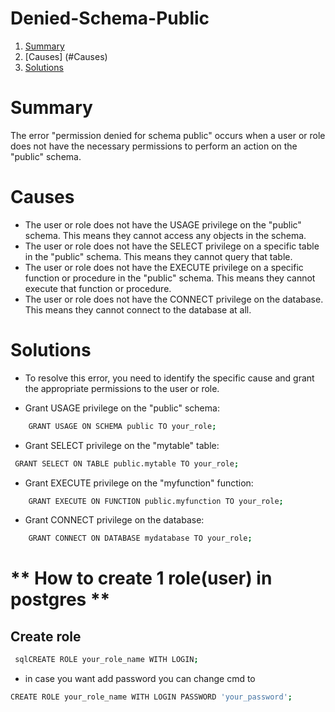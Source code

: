 # Denied-Schema-Public
1. [Summary](#Summary)
2. [Causes] (#Causes)
3. [Solutions](#Solutions)
    
# Summary
The error "permission denied for schema public" occurs when a user or role does not have the necessary permissions to perform an action on the "public" schema.
# Causes
* The user or role does not have the USAGE privilege on the "public" schema. This means they cannot access any objects in the schema.
* The user or role does not have the SELECT privilege on a specific table in the "public" schema. This means they cannot query that table.
* The user or role does not have the EXECUTE privilege on a specific function or procedure in the "public" schema. This means they cannot execute that function or  procedure.
* The user or role does not have the CONNECT privilege on the database. This means they cannot connect to the database at all.
# Solutions
* To resolve this error, you need to identify the specific cause and grant the appropriate permissions to the user or role.

- Grant USAGE privilege on the "public" schema: 
```bash
    GRANT USAGE ON SCHEMA public TO your_role;
```
* Grant SELECT privilege on the "mytable" table:
```bash   
 GRANT SELECT ON TABLE public.mytable TO your_role;
```
* Grant EXECUTE privilege on the "myfunction" function:
```bash
    GRANT EXECUTE ON FUNCTION public.myfunction TO your_role;
```
* Grant CONNECT privilege on the database:
```bash 
    GRANT CONNECT ON DATABASE mydatabase TO your_role;
```
# ** How to create 1 role(user) in postgres ** 
## Create role
```bash
 sqlCREATE ROLE your_role_name WITH LOGIN; 
```
- in case you want add password you can change cmd to 
```bash 
CREATE ROLE your_role_name WITH LOGIN PASSWORD 'your_password';
```